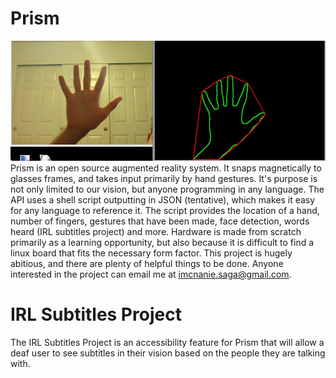 Prism
=======
![alt tag](/images/hand_detection_sample.jpg)
Prism is an open source augmented reality system. It snaps magnetically to glasses frames, and takes input primarily by hand gestures. It's purpose is not only limited to our vision, but anyone programming in any language. The API uses a shell script outputting in JSON (tentative), which makes it easy for any language to reference it. The script provides the location of a hand, number of fingers, gestures that have been made, face detection, words heard (IRL subtitles project) and more. Hardware is made from scratch primarily as a learning opportunity, but also because it is difficult to find a linux board that fits the necessary form factor. This project is hugely abitious, and there are plenty of helpful things to be done. Anyone interested in the project can email me at imcnanie.saga@gmail.com.

IRL Subtitles Project
=======
The IRL Subtitles Project is an accessibility feature for Prism that will allow a deaf user to see subtitles in their vision based on the people they are talking with.

